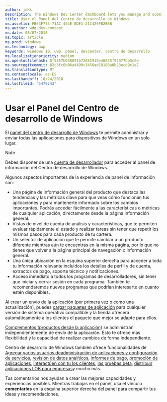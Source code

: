 ```yaml
---
author: jnHs
Description: The Windows Dev Center dashboard lets you manage and submit all of your apps for Windows devices in one place.
title: Usar el Panel del Centro de desarrollo de Windows
ms.assetid: FB63F773-71AC-464E-BDE1-21C429FB2B0B
ms.author: wdg-dev-content
ms.date: 08/07/2018
ms.topic: article
ms.prod: windows
ms.technology: uwp
keywords: windows 10, uwp, panel, devcenter, centro de desarrollo
ms.localizationpriority: medium
ms.openlocfilehash: 0f5357b038091b72681915e46875f92077bb3c9e
ms.sourcegitcommit: 82c3fc0b06ad490c3456ad18180a6b23ecd9c1a7
ms.translationtype: MT
ms.contentlocale: es-ES
ms.lasthandoff: 10/24/2018
ms.locfileid: "5479243"
---
```

# <a name="using-the-windows-dev-center-dashboard"></a>Usar el Panel del Centro de desarrollo de Windows


El [panel del centro de desarrollo de Windows](https://partner.microsoft.com/dashboard) te permite administrar y enviar todas las aplicaciones para dispositivos de Windows en un solo lugar.

> [!NOTE]
> Debes disponer de una [cuenta de desarrollador](http://go.microsoft.com/fwlink/p/?LinkId=615100) para acceder al panel de información del Centro de desarrollo de Windows.

Algunos aspectos importantes de la experiencia de panel de información son:

- Una página de información general del producto que destaca las tendencias y las métricas clave para que veas cómo funcionan tus aplicaciones y para mantenerte informado sobre los cambios importantes. Podrás acceder fácilmente a las características o métricas de cualquier aplicación, directamente desde la página información general.
- Vistas de nivel de cuenta de análisis y características, que te permiten evaluar rápidamente el estado y realizar tareas sin tener que repetir los mismos pasos para cada producto de tu cartera.
- Un selector de aplicación que te permite cambiar a un producto diferente mientras aún te encuentras en la misma página, por lo que no tienes que volver a la página principal de navegación o información general.
- Una única ubicación en la esquina superior derecha para acceder a toda tu información relevante incluidos los detalles de perfil y de cuenta, extractos de pago, soporte técnico y notificaciones.
- Acceso inmediato a todos los programas de desarrolladores, sin tener que iniciar y cerrar sesión en cada programa. También te recomendaremos nuevos programas que podrían interesarte en cuanto estén disponibles.

Al [crear un envío de la aplicación](app-submissions.md) (por primera vez o como una actualización), puedes [cargar paquetes de aplicación](upload-app-packages.md) para cualquier versión de sistema operativo compatible y la tienda ofrecerá automáticamente a los clientes el paquete que mejor se adapte para ellos.

[Complementos (productos desde la aplicación)](add-on-submissions.md) se administran independientemente de envío de la aplicación. Esto te ofrece más flexibilidad y la capacidad de realizar cambios de forma independiente.

Centro de desarrollo de Windows también ofrece funcionalidades de [Agregar varios usuarios de](manage-account-users.md)[administración de aplicaciones y configuración de servicios](app-management-and-services.md), [revisión de datos analíticos](analytics.md), [informes de pago](payout-summary.md), [promoción de aplicaciones](attract-customers-and-promote-your-apps.md), [interactúen con tu los clientes](engage-with-your-customers.md), [las pruebas beta](beta-testing-and-targeted-distribution.md), [distribuir aplicaciones LOB para empresas](distribute-lob-apps-to-enterprises.md)y mucho más.

Tus comentarios nos ayudan a crear las mejores capacidades y experiencias posibles. Mientras trabajas en el panel, usa el vínculo **comentarios** en la esquina superior derecha del panel para compartir tus ideas y recomendaciones.


 

 





